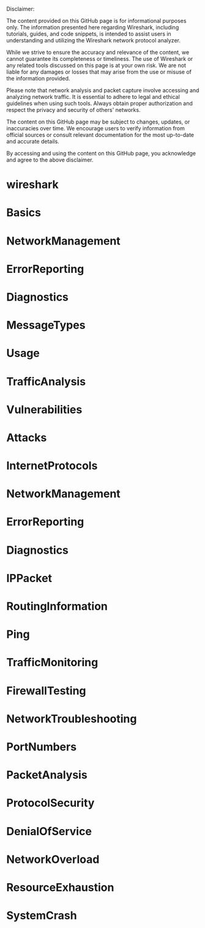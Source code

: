 Disclaimer:

The content provided on this GitHub page is for informational purposes only. The information presented 
here regarding Wireshark, including tutorials, guides, and code snippets, is intended to assist users in 
understanding and utilizing the Wireshark network protocol analyzer.

While we strive to ensure the accuracy and relevance of the content, we cannot guarantee its completeness 
or timeliness. The use of Wireshark or any related tools discussed on this page is at your own risk. We are not 
liable for any damages or losses that may arise from the use or misuse of the information provided.

Please note that network analysis and packet capture involve accessing and analyzing network traffic. It 
is essential to adhere to legal and ethical guidelines when using such tools. Always obtain proper 
authorization and respect the privacy and security of others' networks.

The content on this GitHub page may be subject to changes, updates, or inaccuracies over time. We encourage 
users to verify information from official sources or consult relevant documentation for the most up-to-date 
and accurate details.

By accessing and using the content on this GitHub page, you acknowledge and agree to the above disclaimer.

# wireshark
# Basics
# NetworkManagement
# ErrorReporting
# Diagnostics
# MessageTypes
# Usage
# TrafficAnalysis
# Vulnerabilities
# Attacks
# InternetProtocols
# NetworkManagement
# ErrorReporting
# Diagnostics
# IPPacket
# RoutingInformation
# Ping
# TrafficMonitoring
# FirewallTesting
# NetworkTroubleshooting
# PortNumbers
# PacketAnalysis
# ProtocolSecurity
# DenialOfService
# NetworkOverload
# ResourceExhaustion
# SystemCrash
